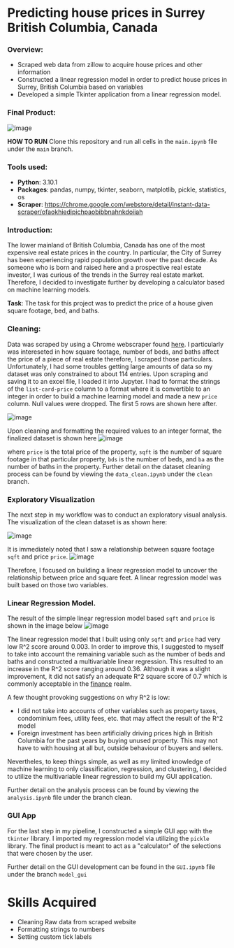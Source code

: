 # Predicting house prices in Surrey British Columbia, Canada
### Overview:
- Scraped web data from zillow to acquire house prices and other information
- Constructed a linear regression model in order to predict house prices in Surrey, British Columbia based on variables
- Developed a simple Tkinter application from a linear regression model.
### Final Product: 
![image](https://user-images.githubusercontent.com/72810148/146699212-ab73556d-a11f-46b0-8d99-5cfdc34d6d94.png)

**HOW TO RUN** 
Clone this repository and run all cells in the `main.ipynb` file under the `main` branch.

### Tools used:
- **Python**: 3.10.1
- **Packages**: pandas, numpy, tkinter, seaborn, matplotlib, pickle, statistics, os
- **Scraper**: https://chrome.google.com/webstore/detail/instant-data-scraper/ofaokhiedipichpaobibbnahnkdoiiah

###  Introduction: 
The lower mainland of British Columbia, Canada has one of the most expensive real estate prices in the country. In particular, the City of Surrey has been experiencing rapid population growth over the past decade. As someone who is born and raised here and a prospective real estate investor, I was curious of the trends in the Surrey real estate market. Therefore, I decided to investigate further by developing a calculator based on machine learning models. 

**Task**: The task for this project was to predict the price of a house given square footage, bed, and baths.

### Cleaning:
Data was scraped by using a Chrome webscraper found [here](https://chrome.google.com/webstore/detail/instant-data-scraper/ofaokhiedipichpaobibbnahnkdoiiah). I particularly was intereseted in how square footage, number of beds, and baths affect the price of a piece of real estate therefore, I scraped those particulars. Unfortunately, I had some troubles getting large amounts of data so my dataset was only constrained to about 114 entries. Upon scraping and saving it to an excel file, I loaded it into Jupyter. I had to format the strings of the `list-card-price` column to a format where it is convertible to an integer in order to build a machine learning model and made a new `price` column. Null values were dropped. The first 5 rows are shown here after.

![image](https://user-images.githubusercontent.com/72810148/146697633-d231cce6-ff32-4807-8d2a-0cfe99e5182e.png)

Upon cleaning and formatting the required values to an integer format, the finalized dataset is shown here
![image](https://user-images.githubusercontent.com/72810148/146697866-0044867a-ac11-4490-9977-d0e582e2f52e.png)

where `price` is the total price of the property, `sqft` is the number of square footage in that particular property, `bds` is the number of beds, and `ba` as the number of baths in the property. Further detail on the dataset cleaning process can be found by viewing the `data_clean.ipynb` under the `clean` branch.

### Exploratory Visualization
The next step in my workflow was to conduct an exploratory visual analysis. The visualization of the clean dataset is as shown here:

![image](https://user-images.githubusercontent.com/72810148/146698020-801f35e6-b4e9-4b4a-bd3c-b4f62c2c840d.png)

It is immediately noted that I saw a relationship between square footage `sqft` and price `price`. 
![image](https://user-images.githubusercontent.com/72810148/146698178-bb5f0a14-42a5-4891-b8a8-1a7eb0b946ab.png)

Therefore, I focused on building a linear regression model to uncover the relationship between price and square feet. A linear regression model was built based on those two variables.

### Linear Regression Model.
The result of the simple linear regression model based `sqft` and `price` is shown in the image below
![image](https://user-images.githubusercontent.com/72810148/146698329-3a816b5a-3d20-4bda-b0e1-c5f004091816.png)

The linear regression model that I built using only `sqft` and `price` had very low R^2 score around 0.003. In order to improve this, I suggested to myself to take into account the remaining variable such as the number of beds and baths and constructed a multivariable linear regression. This resulted to an increase in the R^2 score ranging around 0.36. Although it was a slight improvement, it did not satisfy an adequate R^2 square score of 0.7 which is commonly acceptable in the [finance](https://www.investopedia.com/terms/r/r-squared.asp#:~:text=In%20other%20fields%2C%20the%20standards,would%20show%20a%20low%20correlation.) realm.

A few thought provoking suggestions on why R^2 is low:
- I did not take into accounts of other variables such as property taxes, condominium fees, utility fees, etc. that may affect the result of the R^2 model
-  Foreign investment has been artificially driving prices high in British Columbia for the past years by buying unused property. This may not have to with housing at all but, outside behaviour of buyers and sellers.

Nevertheles, to keep things simple, as well as my limited knowledge of machine learning to only classification, regression, and clustering, I decided to utilize the multivariable linear regression to build my GUI application. 

Further detail on the analysis process can be found by viewing the `analysis.ipynb` file under the branch clean.

### GUI App
For the last step in my pipeline, I constructed a simple GUI app with the `tkinter` library. I imported my regression model via utilizing the `pickle` library. The final product is meant to act as a "calculator" of the selections that were chosen by the user.

Further detail on the GUI development can be found in the `GUI.ipynb` file under the branch `model_gui`




# Skills Acquired
- Cleaning Raw data from scraped website
- Formatting strings to numbers 
- Setting custom tick labels
